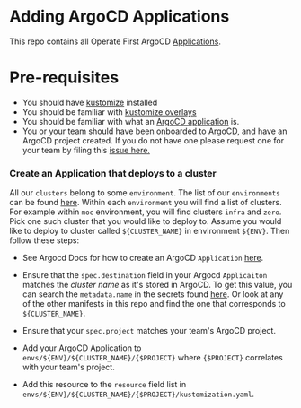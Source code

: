 # Adding ArgoCD Applications

This repo contains all Operate First ArgoCD [Applications](https://argoproj.github.io/argo-cd/operator-manual/declarative-setup/#applications).

# Pre-requisites
- You should have [kustomize](https://kubectl.docs.kubernetes.io/installation/kustomize/) installed
- You should be familiar with [kustomize overlays](https://kubernetes.io/docs/tasks/manage-kubernetes-objects/kustomization/#bases-and-overlays)
- You should be familiar with what an [ArgoCD application](https://argoproj.github.io/argo-cd/operator-manual/declarative-setup/#applications) is.
- You or your team should have been onboarded to ArgoCD, and have an ArgoCD project created. If you do not have one please request one for your team by filing this [issue here.](https://github.com/operate-first/support/issues/new?assignees=&labels=onboarding&template=onboarding_argocd.md&title=)

### Create an Application that deploys to a cluster 

All our `clusters` belong to some `environment`. The list of our `environments` can be found [here](https://github.com/operate-first/argocd-apps/tree/main/envs). Within each `environment` you will find a list of clusters. For example within `moc` environment, you will find clusters `infra` and `zero`. Pick one such cluster that you would like to deploy to. Assume you would like to deploy to cluster called `${CLUSTER_NAME}` in environment `${ENV}`. Then follow these steps:

- See Argocd Docs for how to create an ArgoCD `Application` [here](https://argoproj.github.io/argo-cd/operator-manual/declarative-setup/#applications).

- Ensure that the `spec.destination` field in your Argocd `Applicaiton` matches the _cluster name_ as it's stored in ArgoCD. To get this value, you can search the `metadata.name` in the secrets found [here](https://github.com/operate-first/continuous-deployment/tree/master/manifests/overlays/moc-infra/secrets/clusters). Or look at any of the other manifests in this repo and find the one that corresponds to `${CLUSTER_NAME}`.

- Ensure that your `spec.project` matches your team's ArgoCD project.

- Add your ArgoCD Application to `envs/${ENV}/${CLUSTER_NAME}/{$PROJECT}` where `{$PROJECT}` correlates with your team's project.

- Add this resource to the `resource` field list in `envs/${ENV}/${CLUSTER_NAME}/{$PROJECT}/kustomization.yaml`.
